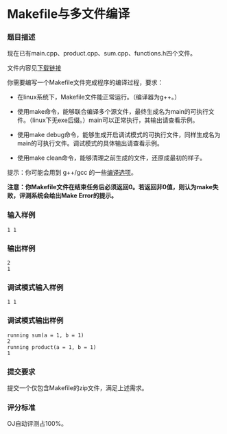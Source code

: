 # Makefile与多文件编译

### 题目描述

现在已有main.cpp、product.cpp、sum.cpp、functions.h四个文件。

文件内容见[下载链接](https://oj.cs.tsinghua.edu.cn/staticdata/1933.mwN88l1YbmoYNZZX.pub/gnHz4uDSLdOIQFMa.download.zip/download.zip)

你需要编写一个Makefile文件完成程序的编译过程，要求：

- 在linux系统下，Makefile文件能正常运行。（编译器为g++。）
    
- 使用make命令，能够联合编译多个源文件，最终生成名为main的可执行文件。（linux下无exe后缀。）main可以正常执行，其输出请查看示例。
    
- 使用make debug命令，能够生成开启调试模式的可执行文件，同样生成名为main的可执行文件。调试模式的具体输出请查看示例。
    
- 使用make clean命令，能够清理之前生成的文件，还原成最初的样子。
    

提示：你可能会用到 g++/gcc 的一些[编译选项](https://gcc.gnu.org/onlinedocs/gcc/Preprocessor-Options.html)。

**注意：你Makefile文件在结束任务后必须返回0。若返回非0值，则认为make失败，评测系统会给出Make Error的提示。**

### 输入样例

```none
1 1
```

### 输出样例

```none
2
1
```

### 调试模式输入样例

```none
1 1
```

### 调试模式输出样例

```none
running sum(a = 1, b = 1)
2
running product(a = 1, b = 1)
1
```

### 提交要求

提交一个仅包含Makefile的zip文件，满足上述需求。

### 评分标准

OJ自动评测占100%。